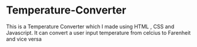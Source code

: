 # Temperature-Converter
This is a Temperature Converter which I made using HTML , CSS and Javascript. It can convert a user input temperature from celcius to Farenheit and vice versa
